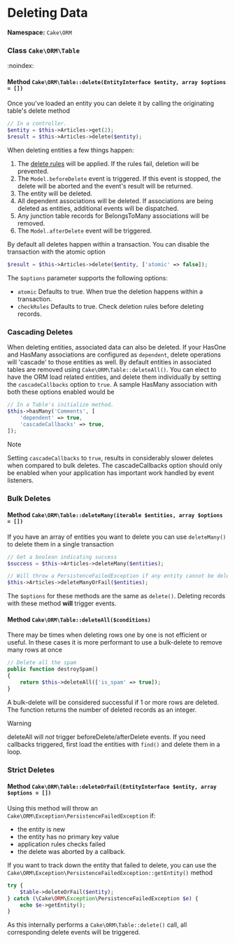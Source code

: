 # Deleting Data

**Namespace:** `Cake\ORM`


### Class `Cake\ORM\Table`

:noindex:

#### Method `Cake\ORM\Table::delete(EntityInterface $entity, array $options = [])`


Once you've loaded an entity you can delete it by calling the originating
table's delete method

```php
// In a controller.
$entity = $this->Articles->get(2);
$result = $this->Articles->delete($entity);
```
When deleting entities a few things happen:

1. The [delete rules](/en/orm/validation.md#application-rules) will be applied. If the rules
fail, deletion will be prevented.
2. The `Model.beforeDelete` event is triggered. If this event is stopped, the
delete will be aborted and the event's result will be returned.
3. The entity will be deleted.
4. All dependent associations will be deleted. If associations are being deleted
as entities, additional events will be dispatched.
5. Any junction table records for BelongsToMany associations will be removed.
6. The `Model.afterDelete` event will be triggered.

By default all deletes happen within a transaction. You can disable the
transaction with the atomic option
```php
$result = $this->Articles->delete($entity, ['atomic' => false]);
```
The `$options` parameter supports the following options:

- `atomic` Defaults to true. When true the deletion happens within
  a transaction.
- `checkRules` Defaults to true. Check deletion rules before deleting
  records.

### Cascading Deletes

When deleting entities, associated data can also be deleted. If your HasOne and
HasMany associations are configured as `dependent`, delete operations will
'cascade' to those entities as well. By default entities in associated tables
are removed using `Cake\ORM\Table::deleteAll()`. You can elect to
have the ORM load related entities, and delete them individually by setting the
`cascadeCallbacks` option to `true`. A sample HasMany association with both
these options enabled would be
```php
// In a Table's initialize method.
$this->hasMany('Comments', [
    'dependent' => true,
    'cascadeCallbacks' => true,
]);
```
> [!NOTE]
> Setting `cascadeCallbacks` to `true`, results in considerably slower deletes
> when compared to bulk deletes. The cascadeCallbacks option should only be
> enabled when your application has important work handled by event listeners.
>
### Bulk Deletes

#### Method `Cake\ORM\Table::deleteMany(iterable $entities, array $options = [])`


If you have an array of entities you want to delete you can use `deleteMany()`
to delete them in a single transaction
```php
// Get a boolean indicating success
$success = $this->Articles->deleteMany($entities);

// Will throw a PersistenceFailedException if any entity cannot be deleted.
$this->Articles->deleteManyOrFail($entities);
```
The `$options` for these methods are the same as `delete()`. Deleting
records with these method **will** trigger events.

#### Method `Cake\ORM\Table::deleteAll($conditions)`


There may be times when deleting rows one by one is not efficient or useful.
In these cases it is more performant to use a bulk-delete to remove many rows at
once
```php
// Delete all the spam
public function destroySpam()
{
    return $this->deleteAll(['is_spam' => true]);
}
```
A bulk-delete will be considered successful if 1 or more rows are deleted. The
function returns the number of deleted records as an integer.

> [!WARNING]
> deleteAll will *not* trigger beforeDelete/afterDelete events.
> If you need callbacks triggered, first load the entities with `find()`
> and delete them in a loop.
>
### Strict Deletes

#### Method `Cake\ORM\Table::deleteOrFail(EntityInterface $entity, array $options = [])`


Using this method will throw an
`Cake\ORM\Exception\PersistenceFailedException` if:

- the entity is new
- the entity has no primary key value
- application rules checks failed
- the delete was aborted by a callback.

If you want to track down the entity that failed to delete, you can use the
`Cake\ORM\Exception\PersistenceFailedException::getEntity()` method
```php
try {
    $table->deleteOrFail($entity);
} catch (\Cake\ORM\Exception\PersistenceFailedException $e) {
    echo $e->getEntity();
}
```

As this internally performs a `Cake\ORM\Table::delete()` call, all
corresponding delete events will be triggered.
